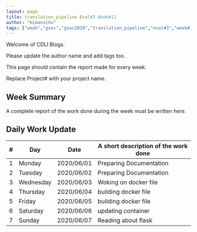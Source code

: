 ```yaml
---
layout: page
title: translation_pipeline Eval#3 Week#11
author: "Himanschu"
tags: ["week","gsoc","gsoc2020","translation_pipeline","eval#3","week#11"]
---
```

Welcome of CDLI Blogs.

Please update the author name and add tags too. 

This page should contain the report made for every week.

Replace Project# with your project name.

## Week Summary

A complete report of the work done during the week must be written here. 


## Daily Work Update

|\#|Day|Date|A short description of the work done|  
|---	|---	|---	|---	|  
|1   	| Monday 	|   2020/06/01	|  Preparing Documentation 	|  
|2   	| Tuesday  	|   2020/06/02	|  Preparing Documentation 	|  
|3   	| Wednesday  	|  2020/06/03 	|  Woking on docker file 	|  
|4   	| Thursday  	|   2020/06/04	|  building docker file 	|  
|5   	| Friday  	|   2020/06/05	|  building docker file 	|  
|6   	| Saturday  	|   2020/06/06	|  updating container 	|  
|7   	| Sunday  	|   2020/06/07	| Reading about flask  	|  
